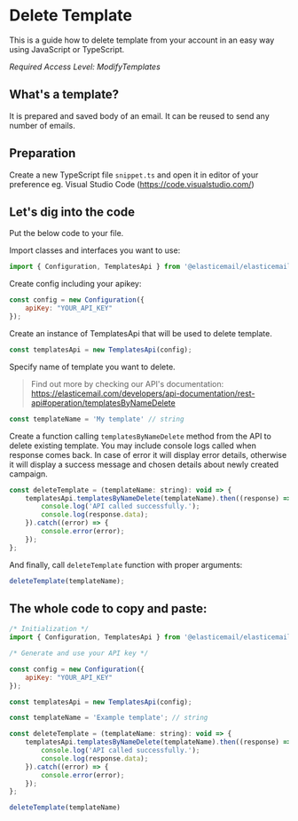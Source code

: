 # Delete Template

This is a guide how to delete template from your account in an easy way using JavaScript or TypeScript.

*Required Access Level: ModifyTemplates*

## What's a template?
It is prepared and saved body of an email. It can be reused to send any number of emails.

## Preparation
Create a new TypeScript file `snippet.ts` and open it in editor of your preference eg. Visual Studio Code (https://code.visualstudio.com/)

## Let's dig into the code

Put the below code to your file.

Import classes and interfaces you want to use:

```javascript
import { Configuration, TemplatesApi } from '@elasticemail/elasticemail-client-ts-axios';
```

Create config including your apikey: 

```javascript
const config = new Configuration({
    apiKey: "YOUR_API_KEY"
});
```

Create an instance of TemplatesApi that will be used to delete template.

```javascript
const templatesApi = new TemplatesApi(config);
```

Specify name of template you want to delete.

> Find out more by checking our API's documentation: https://elasticemail.com/developers/api-documentation/rest-api#operation/templatesByNameDelete

```javascript
const templateName = 'My template' // string
```

Create a function calling `templatesByNameDelete` method from the API to delete existing template. You may include console logs called when response comes back.
In case of error it will display error details, otherwise it will display a success message and chosen details about newly created campaign.

```javascript
const deleteTemplate = (templateName: string): void => {
    templatesApi.templatesByNameDelete(templateName).then((response) => {
        console.log('API called successfully.');
        console.log(response.data);
    }).catch((error) => {
        console.error(error);
    });
};
```

And finally, call `deleteTemplate` function with proper arguments: 

```javascript
deleteTemplate(templateName);
```


## The whole code to copy and paste:

```javascript
/* Initialization */
import { Configuration, TemplatesApi } from '@elasticemail/elasticemail-client-ts-axios';

/* Generate and use your API key */

const config = new Configuration({
    apiKey: "YOUR_API_KEY"
});

const templatesApi = new TemplatesApi(config);

const templateName = 'Example template'; // string

const deleteTemplate = (templateName: string): void => {
    templatesApi.templatesByNameDelete(templateName).then((response) => {
        console.log('API called successfully.');
        console.log(response.data);
    }).catch((error) => {
        console.error(error);
    });
};

deleteTemplate(templateName)
```